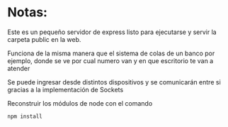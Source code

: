 # Notas:

Este es un pequeño servidor de express listo para ejecutarse y servir la carpeta public en la web.

Funciona de la misma manera que el sistema de colas de un banco por ejemplo, donde se ve por cual numero van y en que escritorio te van a atender

Se puede ingresar desde distintos dispositivos y se comunicarán entre si gracias a la implementación de Sockets


Reconstruir los módulos de node con el comando

```
npm install
```